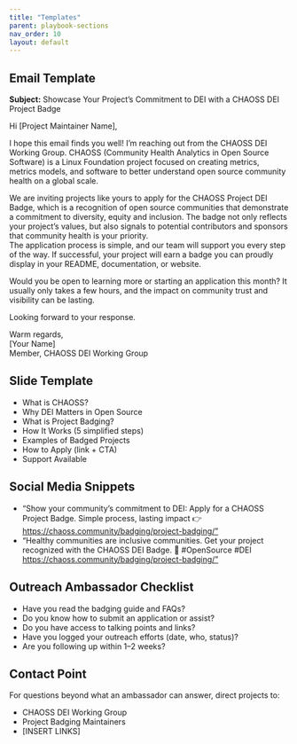 ```yaml
---
title: "Templates"
parent: playbook-sections
nav_order: 10
layout: default
---
```


## Email Template
**Subject:** Showcase Your Project’s Commitment to DEI with a CHAOSS DEI Project Badge  

Hi [Project Maintainer Name],  

I hope this email finds you well! I’m reaching out from the CHAOSS DEI Working Group. CHAOSS (Community Health Analytics in Open Source Software) is a Linux Foundation project focused on creating metrics, metrics models, and software to better understand open source community health on a global scale.

We are inviting projects like yours to apply for the CHAOSS Project DEI Badge, which is a recognition of open source communities that demonstrate a commitment to diversity, equity and inclusion. The badge not only reflects your project’s values, but also signals to potential contributors and sponsors that community health is your priority.  
The application process is simple, and our team will support you every step of the way. If successful, your project will earn a badge you can proudly display in your README, documentation, or website.  

Would you be open to learning more or starting an application this month? It usually only takes a few hours, and the impact on community trust and visibility can be lasting.  

Looking forward to your response.  

Warm regards,  
[Your Name]  
Member, CHAOSS DEI Working Group

## Slide Template
- What is CHAOSS?  
- Why DEI Matters in Open Source  
- What is Project Badging?  
- How It Works (5 simplified steps)  
- Examples of Badged Projects  
- How to Apply (link + CTA)  
- Support Available

## Social Media Snippets
- “Show your community’s commitment to DEI: Apply for a CHAOSS Project Badge. Simple process, lasting impact 👉 https://chaoss.community/badging/project-badging/”  
- “Healthy communities are inclusive communities. Get your project recognized with the CHAOSS DEI Badge. 🏅 #OpenSource #DEI https://chaoss.community/badging/project-badging/”

## Outreach Ambassador Checklist
- Have you read the badging guide and FAQs?  
- Do you know how to submit an application or assist?  
- Do you have access to talking points and links?  
- Have you logged your outreach efforts (date, who, status)?  
- Are you following up within 1–2 weeks?

## Contact Point
For questions beyond what an ambassador can answer, direct projects to:  
- CHAOSS DEI Working Group  
- Project Badging Maintainers  
- [INSERT LINKS]
